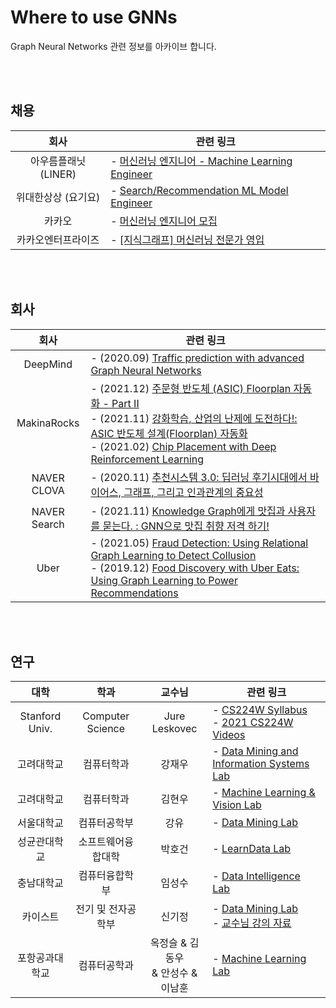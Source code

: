 # Where to use GNNs

Graph Neural Networks 관련 정보를 아카이브 합니다.

<br><br>

## 채용
| 회사 | 관련 링크 |
|:---:|--------|
| 아우름플래닛 (LINER) | - [머신러닝 엔지니어 - Machine Learning Engineer](https://liner.oopy.io/0281d3ef-8385-41e7-8617-60b346e32e74) |
| 위대한상상 (요기요) | - [Search/Recommendation ML Model Engineer](https://www.wanted.co.kr/wd/34993) |
| 카카오 | - [머신러닝 엔지니어 모집](https://careers.kakao.com/jobs/P-11842) |
| 카카오엔터프라이즈 | - [[지식그래프] 머신러닝 전문가 영입](https://careers.kakaoenterprise.com/job/%EA%B2%BD%EA%B8%B0%EB%8F%84-%EC%A7%80%EC%8B%9D%EA%B7%B8%EB%9E%98%ED%94%84-%EB%A8%B8%EC%8B%A0%EB%9F%AC%EB%8B%9D-%EC%A0%84%EB%AC%B8%EA%B0%80-%EC%98%81%EC%9E%85-%EA%B2%BD%EA%B8%B0%EB%8F%84/6750344/) |

<br><br>

## 회사 
| 회사 | 관련 링크 |
|:---:|--------|
| DeepMind | - (2020.09) [Traffic prediction with advanced Graph Neural Networks](https://deepmind.com/blog/article/traffic-prediction-with-advanced-graph-neural-networks) |
| MakinaRocks | - (2021.12) [주문형 반도체 (ASIC) Floorplan 자동화 - Part II](https://makinarocks.github.io/ASIC-Floorplan-Automation-Part-2/) <br>- (2021.11) [강화학습, 산업의 난제에 도전하다!: ASIC 반도체 설계(Floorplan) 자동화](https://deview.kr/2021/sessions/480) <br>- (2021.02) [Chip Placement with Deep Reinforcement Learning](https://makinarocks.github.io/chip_placement_with_reinforcement_learning/) |
| NAVER CLOVA | - (2020.11) [추천시스템 3.0: 딥러닝 후기시대에서 바이어스, 그래프, 그리고 인과관계의 중요성](https://deview.kr/2020/sessions/356) |
| NAVER Search | - (2021.11) [Knowledge Graph에게 맛집과 사용자를 묻는다. : GNN으로 맛집 취향 저격 하기!](https://deview.kr/2021/sessions/437) |
| Uber | - (2021.05) [Fraud Detection: Using Relational Graph Learning to Detect Collusion](https://eng.uber.com/fraud-detection/) <br>- (2019.12) [Food Discovery with Uber Eats: Using Graph Learning to Power Recommendations](https://eng.uber.com/uber-eats-graph-learning/) |

<br><br>

## 연구
| 대학 | 학과 | 교수님 | 관련 링크 |
|:---:|:---:|:----:|--------|
| Stanford Univ. | Computer Science | Jure Leskovec | - [CS224W Syllabus](http://web.stanford.edu/class/cs224w/)<br>- [2021 CS224W Videos](https://www.youtube.com/playlist?list=PLoROMvodv4rPLKxIpqhjhPgdQy7imNkDn)
| 고려대학교 | 컴퓨터학과 | 강재우 | - [Data Mining and Information Systems Lab](https://dmis.korea.ac.kr/)
| 고려대학교 | 컴퓨터학과 | 김현우 | - [Machine Learning & Vision Lab](https://mlv.korea.ac.kr/)
| 서울대학교 | 컴퓨터공학부 | 강유 | - [Data Mining Lab](https://datalab.snu.ac.kr/) | 
| 성균관대학교 | 소프트웨어융합대학 | 박호건 | - [LearnData Lab](https://learndatalab.github.io/) |
| 충남대학교 | 컴퓨터융합학부 | 임성수 | - [Data Intelligence Lab](https://sites.google.com/view/cnudi/) | 
| 카이스트 | 전기 및 전자공학부 | 신기정 | - [Data Mining Lab](https://sites.google.com/view/kaistdata)<br>- [교수님 강의 자료](https://sites.google.com/view/kaistdata/courses)
| 포항공과대학교 | 컴퓨터공학과 | 옥정슬 & 김동우 <br>& 안성수 & 이남훈 | - [Machine Learning Lab](http://ml.postech.ac.kr/) | 
